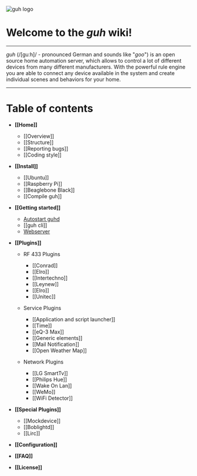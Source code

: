 ![guh logo](wiki/images/guh-logo.png)

# Welcome to the *guh* wiki!
--------------------------------------------
*guh* (/[guːh]/ - pronounced German and sounds like "*goo*") is an open source home automation server, which allows to control a lot of different devices from many different manufacturers. With the powerful rule engine you are able to connect any device available in the system and create individual scenes and behaviors for your home. 

--------------------------------------------
# Table of contents
* **[[Home]]**
    * [[Overview]]
    * [[Structure]]
    * [[Reporting bugs]]
    * [[Coding style]]

* **[[Install]]**
    * [[Ubuntu]]
    * [[Raspberry Pi]]
    * [[Beaglebone Black]]
    * [[Compile guh]]

* **[[Getting started]]**
    * [Autostart guhd](https://github.com/guh/guh/wiki/Getting-started#autostart-guhd)
    * [[guh cli]]
    * [Webserver](https://github.com/guh/guh/wiki/Getting-started#guh-webserver)

* **[[Plugins]]**

    * RF 433 Plugins
    
        * [[Conrad]]
        * [[Elro]]
        * [[Intertechno]]
        * [[Leynew]]
        * [[Elro]]
        * [[Unitec]]
    
    * Service Plugins
    
        * [[Application and script launcher]]
        * [[Time]]
        * [[eQ-3 Max]]
        * [[Generic elements]]
        * [[Mail Notification]]
        * [[Open Weather Map]]
    
    * Network Plugins
    
        * [[LG SmartTv]]
        * [[Philips Hue]]
        * [[Wake On Lan]]
        * [[WeMo]]
        * [[WiFi Detector]]
    
* **[[Special Plugins]]**
    * [[Mockdevice]]
    * [[Boblightd]]
    * [[Lirc]]

* **[[Configuration]]**

* **[[FAQ]]**

* **[[License]]**

    










